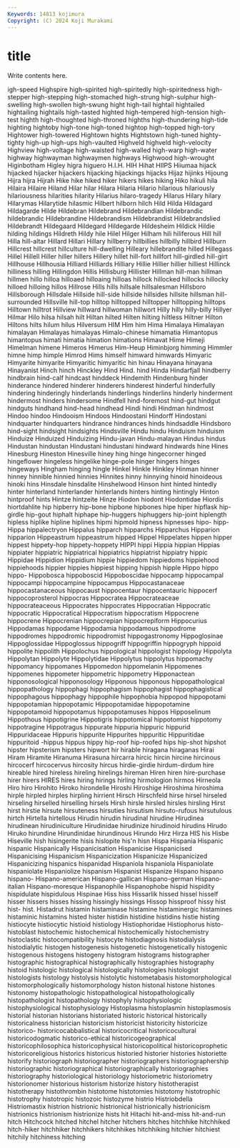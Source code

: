 ```yaml
---
Keywords: 14813 kojimura
Copyright: (C) 2024 Koji Murakami
---
```


# title

Write contents here.



igh-speed Highspire
high-spirited high-spiritedly high-spiritedness high-stepper high-stepping high-stomached high-strung high-sulphur high-swelling high-swollen
high-swung hight high-tail hightail hightailed hightailing hightails high-tasted highted high-tempered
high-tension high-test highth high-thoughted high-throned highths high-thundering high-tide highting hightoby
high-tone high-toned hightop high-topped high-tory Hightower high-towered Hightown hights Hightstown
high-tuned highty-tighty high-up high-ups high-vaulted Highveld highveld high-velocity Highview high-voltage
high-waisted high-walled high-warp high-water highway highwayman highwaymen highways Highwood high-wrought
Higinbotham Higley higra higuero H.I.H. HIH Hihat HIIPS Hiiumaa hijack
hijacked hijacker hijackers hijacking hijackings hijacks Hijaz hijinks Hijoung Hijra
hijra Hijrah Hike hike hiked hiker hikers hikes hiking Hiko
hikuli hila Hilaira Hilaire Hiland Hilar hilar Hilara Hilaria Hilario
hilarious hilariously hilariousness hilarities hilarity Hilarius hilaro-tragedy Hilarus Hilary hilary
Hilarymas Hilarytide hilasmic Hilbert hilborn hilch Hild Hilda Hildagard Hildagarde
Hilde Hildebran Hildebrand Hildebrandian Hildebrandic hildebrandic Hildebrandine Hildebrandism Hildebrandist Hildebrandslied
Hildebrandt Hildegaard Hildegard Hildegarde Hildesheim Hildick Hildie hilding hildings Hildreth
Hildy hile Hilel Hilger Hilham hili hiliferous Hill hill Hilla
hill-altar Hillard Hillari Hillary hillberry hillbillies hillbilly hillbird Hillburn Hillcrest
hillcrest hillculture hill-dwelling Hilleary hillebrandite hilled Hillegass Hillel Hillell Hiller
hiller hillers Hillery hillet hill-fort hillfort hill-girdled hill-girt Hillhouse Hillhousia
Hilliard Hilliards Hilliary Hillie Hillier hillier hilliest Hillinck hilliness hilling
Hillingdon Hillis Hillisburg Hillister Hillman hill-man hillman hillmen hillo hilloa
hilloaed hilloaing hilloas hillock hillocked hillocks hillocky hilloed hilloing hillos
Hillrose Hills hills hillsale hillsalesman Hillsboro Hillsborough Hillsdale Hillside hill-side
hillside hillsides hillsite hillsman hill-surrounded Hillsville hill-top hilltop hilltopped hilltopper
hilltopping hilltops Hilltown hilltrot Hillview hillward hillwoman hillwort Hilly hilly
hilly-billy Hillyer Hilmar Hilo hilsa hilsah hilt Hiltan hilted Hilten
hilting hiltless Hiltner Hilton Hiltons hilts hilum hilus Hilversum HIM
Him him Hima Himalaya Himalayan himalayan Himalayas himalayas Himalo-chinese himamatia
Himantopus himantopus himati himatia himation himations Himavat Hime Himeji Himelman
himene Himeros Himerus Him-Heup Himinbjorg himming Himmler himne himp himple
Himrod Hims himself himward himwards Himyaric Himyarite himyarite Himyaritic himyaritic
hin hinau Hinayana hinayana Hinayanist Hinch hinch Hinckley Hind Hind.
hind Hinda Hindarfjall hindberry hindbrain hind-calf hindcast hinddeck Hindemith Hindenburg
hinder hinderance hindered hinderer hinderers hinderest hinderful hinderfully hindering hinderingly
hinderlands hinderlings hinderlins hinderly hinderment hindermost hinders hindersome Hindfell hind-foremost
hind-gut hindgut hindguts hindhand hind-head hindhead Hindi hindi Hindman hindmost
Hindoo hindoo Hindooism Hindoos Hindoostani Hindorff Hindostani hindquarter hindquarters hindrance
hindrances hinds hindsaddle Hindsboro hind-sight hindsight hindsights Hindsville Hindu hindu
Hinduism hinduism Hinduize Hinduized Hinduizing Hindu-javan Hindu-malayan Hindus hindus Hindustan
hindustan Hindustani hindustani hindward hindwards hine Hines Hinesburg Hineston Hinesville
hiney hing hinge hingecorner hinged hingeflower hingeless hingelike hinge-pole hinger
hingers hinges hingeways Hingham hinging hingle Hinkel Hinkle Hinkley Hinman
hinner hinney hinnible hinnied hinnies Hinnites hinny hinnying hinoid hinoideous
hinoki hins Hinsdale hinsdalite Hinshelwood Hinson hint hinted hintedly hinter
hinterland hinterlander hinterlands hinters hinting hintingly Hinton hintproof hints Hintze
hintzeite Hinze Hiodon hiodont Hiodontidae Hiordis hiortdahlite hip hipberry hip-bone
hipbone hipbones hipe hiper hipflask hip-girdle hip-gout hiphalt hiphape hip-huggers
hiphuggers hip-joint hiplength hipless hiplike hipline hiplines hipmi hipmold hipness
hipnesses hipo- hipp- Hippa hippalectryon Hippalus hipparch hipparchs Hipparchus Hipparion
hipparion Hippeastrum hippeastrum hipped Hippel Hippelates hippen hipper hippest hippety-hop
hippety-hoppety HIPPI hippi Hippia hippian Hippias hippiater hippiatric hippiatrical hippiatrics
hippiatrist hippiatry hippic Hippidae Hippidion Hippidium hippie hippiedom hippiedoms hippiehood
hippiehoods hippier hippies hippiest hipping hippish hipple Hippo hippo hippo-
Hippobosca hippoboscid Hippoboscidae hippocamp hippocampal hippocampi hippocampine hippocampus Hippocastanaceae hippocastanaceous
hippocaust hippocentaur hippocentauric hippocerf hippocoprosterol hippocras Hippocratea Hippocrateaceae hippocrateaceous Hippocrates
hippocrates Hippocratian Hippocratic hippocratic Hippocratical Hippocratism hippocratism Hippocrene hippocrene Hippocrenian
hippocrepian hippocrepiform Hippocurius Hippodamas hippodame Hippodamia hippodamous hippodrome hippodromes hippodromic
hippodromist hippogastronomy Hippoglosinae Hippoglossidae Hippoglossus hippogriff hippogriffin hippogryph hippoid hippolite
hippolith Hippolochus hippological hippologist hippology Hippolyta Hippolytan Hippolyte Hippolytidae Hippolytus
hippolytus hippomachy hippomancy hippomanes Hippomedon hippomelanin Hippomenes hippomenes hippometer hippometric
hippometry Hipponactean hipponosological hipponosology Hipponous hipponous hippopathological hippopathology hippophagi hippophagism
hippophagist hippophagistical hippophagous hippophagy hippophile hippophobia hippopod hippopotami hippopotamian hippopotamic
Hippopotamidae hippopotamine hippopotamoid hippopotamus hippopotamuses hippos Hipposelinum Hippothous hippotigrine Hippotigris
hippotomical hippotomist hippotomy hippotragine Hippotragus hippurate hippuria hippuric hippurid Hippuridaceae
Hippuris hippurite Hippurites hippuritic Hippuritidae hippuritoid -hippus hippus hippy hip-roof
hip-roofed hips hip-shot hipshot hipster hipsterism hipsters hipwort hir hirable
hiragana hiraganas Hirai Hiram Hiramite Hiranuma Hirasuna hircarra hircic hircin
hircine hircinous hircocerf hircocervus hircosity hircus hirdie-girdie hirdum-dirdum hire hireable
hired hireless hireling hirelings hireman Hiren hiren hire-purchase hirer hirers
HIRES hires hiring hirings hirling hirmologion hirmos Hirneola Hiro hiro
Hirohito Hiroko hirondelle Hiroshi Hiroshige Hiroshima hiroshima hirple hirpled hirples
hirpling hirrient Hirsch Hirschfeld hirse hirsel hirseled hirseling hirselled hirselling
hirsels Hirsh hirsle hirsled hirsles hirsling Hirst hirst hirstie hirsute
hirsuteness hirsuties hirsutism hirsuto-rufous hirsutulous hirtch Hirtella hirtellous Hirudin hirudin
hirudinal hirudine Hirudinea hirudinean hirudiniculture Hirudinidae hirudinize hirudinoid hirudins Hirudo
Hiruko hirundine Hirundinidae hirundinous Hirundo Hirz Hirza HIS his Hisbe
Hiseville hish hisingerite hisis hislopite his'n hisn Hispa Hispania Hispanic
hispanic Hispanically Hispanicisation Hispanicise Hispanicised Hispanicising Hispanicism Hispanicization Hispanicize Hispanicized
Hispanicizing hispanics hispanidad Hispaniola hispaniola Hispaniolate hispaniolate Hispaniolize hispanism Hispanist
Hispanize Hispano hispano hispano- Hispano-american Hispano-gallican Hispano-german Hispano-italian Hispano-moresque Hispanophile
Hispanophobe hispid hispidity hispidulate hispidulous Hispinae Hiss hiss Hissarlik hissed
hissel hisself hisser hissers hisses hissing hissingly hissings Hissop hissproof
hissy hist hist- hist. Histadrut histamin histaminase histamine histaminergic histamines
histaminic histamins histed hister histidin histidine histidins histie histing histiocyte
histiocytic histioid histiology Histiophoridae Histiophorus histo- histoblast histochemic histochemical histochemically
histochemistry histoclastic histocompatibility histocyte histodiagnosis histodialysis histodialytic histogen histogenesis histogenetic
histogenetically histogenic histogenous histogens histogeny histogram histograms histographer histographic histographical
histographically histographies histography histoid histologic histological histologically histologies histologist histologists
histology histolysis histolytic histometabasis histomorphological histomorphologically histomorphology histon histonal histone
histones histonomy histopathologic histopathological histopathologically histopathologist histopathology histophyly histophysiologic histophysiological
histophysiology Histoplasma histoplasmin histoplasmosis historial historian historians historiated historic historical
historically historicalness historician historicism historicist historicity historicize historico- historicocabbalistical historicocritical
historicocultural historicodogmatic historico-ethical historicogeographical historicophilosophica historicophysical historicopolitical historicoprophetic historicoreligious historics
historicus historied historier histories historiette historify historiograph historiographer historiographers historiographership
historiographic historiographical historiographically historiographies historiography historiological historiology historiometric historiometry historionomer
historious historism historize history histotherapist histotherapy histothrombin histotome histotomies histotomy
histotrophic histotrophy histotropic histozoic histozyme histrio Histriobdella Histriomastix histrion histrionic
histrionical histrionically histrionicism histrionics histrionism histrionize hists hit Hitachi hit-and-miss
hit-and-run hitch Hitchcock hitched hitchel hitcher hitchers hitches hitchhike hitchhiked
hitch-hiker hitchhiker hitchhikers hitchhikes hitchhiking hitchier hitchiest hitchily hitchiness hitching
